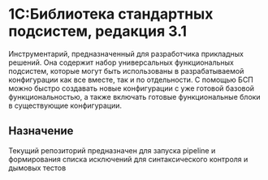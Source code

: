 # 1С:Библиотека стандартных подсистем, редакция 3.1

Инструментарий, предназначенный для разработчика прикладных решений. Она содержит набор универсальных функциональных подсистем, которые могут быть использованы в разрабатываемой конфигурации как все вместе, так и по отдельности. С помощью БСП можно быстро создавать новые конфигурации с уже готовой базовой функциональностью, а также включать готовые функциональные блоки в существующие конфигурации.

## Назначение

Текущий репозиторий предназначен для запуска pipeline и формирования списка исключений для синтаксического контроля и дымовых тестов
